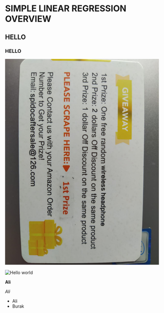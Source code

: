 # SIMPLE LINEAR REGRESSION OVERVIEW

## HELLO

### HELLO


![Hello world](https://github.com/burakcaldir/simple_linear_regression/blob/master/1.jpeg)


![Hello world](https://github.com)

**Ali**

*Ali*

* Ali
* Burak
